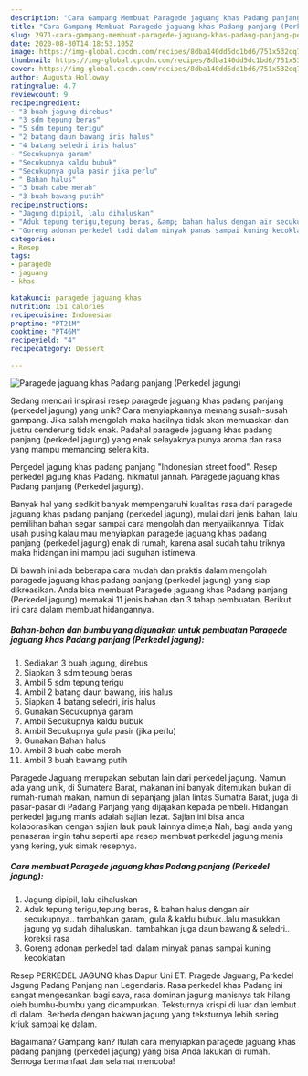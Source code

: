```yaml
---
description: "Cara Gampang Membuat Paragede jaguang khas Padang panjang (Perkedel jagung) Anti Gagal"
title: "Cara Gampang Membuat Paragede jaguang khas Padang panjang (Perkedel jagung) Anti Gagal"
slug: 2971-cara-gampang-membuat-paragede-jaguang-khas-padang-panjang-perkedel-jagung-anti-gagal
date: 2020-08-30T14:18:53.105Z
image: https://img-global.cpcdn.com/recipes/8dba140dd5dc1bd6/751x532cq70/paragede-jaguang-khas-padang-panjang-perkedel-jagung-foto-resep-utama.jpg
thumbnail: https://img-global.cpcdn.com/recipes/8dba140dd5dc1bd6/751x532cq70/paragede-jaguang-khas-padang-panjang-perkedel-jagung-foto-resep-utama.jpg
cover: https://img-global.cpcdn.com/recipes/8dba140dd5dc1bd6/751x532cq70/paragede-jaguang-khas-padang-panjang-perkedel-jagung-foto-resep-utama.jpg
author: Augusta Holloway
ratingvalue: 4.7
reviewcount: 9
recipeingredient:
- "3 buah jagung direbus"
- "3 sdm tepung beras"
- "5 sdm tepung terigu"
- "2 batang daun bawang iris halus"
- "4 batang seledri iris halus"
- "Secukupnya garam"
- "Secukupnya kaldu bubuk"
- "Secukupnya gula pasir jika perlu"
- " Bahan halus"
- "3 buah cabe merah"
- "3 buah bawang putih"
recipeinstructions:
- "Jagung dipipil, lalu dihaluskan"
- "Aduk tepung terigu,tepung beras, &amp; bahan halus dengan air secukupnya.. tambahkan garam, gula &amp; kaldu bubuk..lalu masukkan jagung yg sudah dihaluskan.. tambahkan juga daun bawang &amp; seledri.. koreksi rasa"
- "Goreng adonan perkedel tadi dalam minyak panas sampai kuning kecoklatan"
categories:
- Resep
tags:
- paragede
- jaguang
- khas

katakunci: paragede jaguang khas 
nutrition: 151 calories
recipecuisine: Indonesian
preptime: "PT21M"
cooktime: "PT46M"
recipeyield: "4"
recipecategory: Dessert

---
```



![Paragede jaguang khas Padang panjang (Perkedel jagung)](https://img-global.cpcdn.com/recipes/8dba140dd5dc1bd6/751x532cq70/paragede-jaguang-khas-padang-panjang-perkedel-jagung-foto-resep-utama.jpg)

Sedang mencari inspirasi resep paragede jaguang khas padang panjang (perkedel jagung) yang unik? Cara menyiapkannya memang susah-susah gampang. Jika salah mengolah maka hasilnya tidak akan memuaskan dan justru cenderung tidak enak. Padahal paragede jaguang khas padang panjang (perkedel jagung) yang enak selayaknya punya aroma dan rasa yang mampu memancing selera kita.

Pergedel jagung khas padang panjang &#34;Indonesian street food&#34;. Resep perkedel jagung khas Padang. hikmatul jannah. Paragede jaguang khas Padang panjang (Perkedel jagung).

Banyak hal yang sedikit banyak mempengaruhi kualitas rasa dari paragede jaguang khas padang panjang (perkedel jagung), mulai dari jenis bahan, lalu pemilihan bahan segar sampai cara mengolah dan menyajikannya. Tidak usah pusing kalau mau menyiapkan paragede jaguang khas padang panjang (perkedel jagung) enak di rumah, karena asal sudah tahu triknya maka hidangan ini mampu jadi suguhan istimewa.


Di bawah ini ada beberapa cara mudah dan praktis dalam mengolah paragede jaguang khas padang panjang (perkedel jagung) yang siap dikreasikan. Anda bisa membuat Paragede jaguang khas Padang panjang (Perkedel jagung) memakai 11 jenis bahan dan 3 tahap pembuatan. Berikut ini cara dalam membuat hidangannya.

<!--inarticleads1-->

##### Bahan-bahan dan bumbu yang digunakan untuk pembuatan Paragede jaguang khas Padang panjang (Perkedel jagung):

1. Sediakan 3 buah jagung, direbus
1. Siapkan 3 sdm tepung beras
1. Ambil 5 sdm tepung terigu
1. Ambil 2 batang daun bawang, iris halus
1. Siapkan 4 batang seledri, iris halus
1. Gunakan Secukupnya garam
1. Ambil Secukupnya kaldu bubuk
1. Ambil Secukupnya gula pasir (jika perlu)
1. Gunakan  Bahan halus
1. Ambil 3 buah cabe merah
1. Ambil 3 buah bawang putih


Paragede Jaguang merupakan sebutan lain dari perkedel jagung. Namun ada yang unik, di Sumatera Barat, makanan ini banyak ditemukan bukan di rumah-rumah makan, namun di sepanjang jalan lintas Sumatra Barat, juga di pasar-pasar di Padang Panjang yang dijajakan kepada pembeli. Hidangan perkedel jagung manis adalah sajian lezat. Sajian ini bisa anda kolaborasikan dengan sajian lauk pauk lainnya dimeja Nah, bagi anda yang penasaran ingin tahu seperti apa resep membuat perkedel jagung manis yang kering, yuk simak resepnya. 

<!--inarticleads2-->

##### Cara membuat Paragede jaguang khas Padang panjang (Perkedel jagung):

1. Jagung dipipil, lalu dihaluskan
1. Aduk tepung terigu,tepung beras, &amp; bahan halus dengan air secukupnya.. tambahkan garam, gula &amp; kaldu bubuk..lalu masukkan jagung yg sudah dihaluskan.. tambahkan juga daun bawang &amp; seledri.. koreksi rasa
1. Goreng adonan perkedel tadi dalam minyak panas sampai kuning kecoklatan


Resep PERKEDEL JAGUNG khas Dapur Uni ET. Pragede Jaguang, Parkedel Jagung Padang Panjang nan Legendaris. Rasa perkedel khas Padang ini sangat mengesankan bagi saya, rasa dominan jagung manisnya tak hilang oleh bumbu-bumbu yang dicampurkan. Teksturnya krispi di luar dan lembut di dalam. Berbeda dengan bakwan jagung yang teksturnya lebih sering kriuk sampai ke dalam. 

Bagaimana? Gampang kan? Itulah cara menyiapkan paragede jaguang khas padang panjang (perkedel jagung) yang bisa Anda lakukan di rumah. Semoga bermanfaat dan selamat mencoba!
